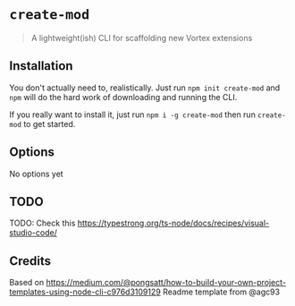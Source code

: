 # `create-mod`

> A lightweight(ish) CLI for scaffolding new Vortex extensions

## Installation

You don't actually need to, realistically. Just run `npm init create-mod` and `npm` will do the hard work of downloading and running the CLI.

If you really want to install it, just run `npm i -g create-mod` then run `create-mod` to get started.

## Options

No options yet

## TODO

TODO: Check this https://typestrong.org/ts-node/docs/recipes/visual-studio-code/


## Credits

Based on https://medium.com/@pongsatt/how-to-build-your-own-project-templates-using-node-cli-c976d3109129
Readme template from @agc93